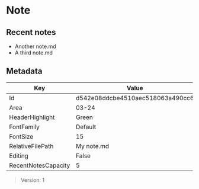 # Note

## Recent notes
- Another note.md
- A third note.md

## Metadata

| Key                 | Value                             |
| ------------------- | --------------------------------- |
| Id                  | d542e08ddcbe4510aec518063a490cc6  |
| Area                | 03-24                             |
| HeaderHighlight     | Green                             |
| FontFamily          | Default                           |
| FontSize            | 15                                |
| RelativeFilePath    | My note.md                        |
| Editing             | False                             |
| RecentNotesCapacity | 5                                 |

> Version: 1